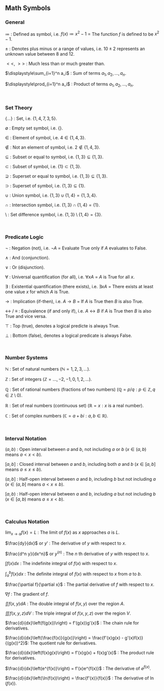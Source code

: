 
## Math Symbols

### General

$\coloneqq$ : Defined as symbol, i.e. $f(x) \coloneqq x^2 - 1$ = The function $f$ is defined to be $x^2 - 1$.

$\pm$ : Denotes plus minus or a range of values, i.e. $10 \pm 2$ represents an unknown value between $8$ and $12$.

$<<$, $>>$ : Much less than or much greater than.

$\displaystyle\sum_{i=1}^n a_i$ : Sum of terms $a_1, a_2, \ldots, a_n$.

$\displaystyle\prod_{i=1}^n a_i$ : Product of terms $a_1, a_2, \ldots, a_n$.

<br>

### Set Theory

$\{...\}$ : Set, i.e. $\{1, 4, 7, 3, 5\}$.

$\emptyset$ : Empty set symbol, i.e. $\{\}$.

$\in$ : Element of symbol, i.e. $4 \in \{1, 4, 3\}$.

$\notin$ : Not an element of symbol, i.e. $2 \notin \{1, 4, 3\}$.

$\subseteq$ : Subset or equal to symbol, i.e. $\{1, 3\} \subseteq \{1, 3\}$.

$\subset$ : Subset of symbol, i.e. $\{1\} \subset \{1, 3\}$.

$\supseteq$ : Superset or equal to symbol, i.e. $\{1, 3\} \subseteq \{1, 3\}$.

$\supset$ : Superset of symbol, i.e. $\{1, 3\} \subseteq \{1\}$.

$\cup$ : Union symbol, i.e. $\{1, 3\} \cup \{1, 4\} = \{1, 3, 4\}$.
  
$\cap$ : Intersection symbol, i.e. $\{1, 3\} \cap \{1, 4\} = \{1\}$.

$\setminus$ : Set difference symbol, i.e. $\{1, 3\} \setminus \{1, 4\} = \{3\}$.

<br>

### Predicate Logic

$\neg$ : Negation (not), i.e. $\neg A$ = Evaluate True only if $A$ evaluates to False.

$\land$ : And (conjunction).

$\lor$ : Or (disjunction).

$\forall$ : Universal quantification (for all), i.e. $\forall x A$ = $A$ is True for all $x$.

$\exists$ : Existential quantification (there exists), i.e. $\exists x A$ = There exists at least one value $x$ for which $A$ is True.

$\rightarrow$ : Implication (if-then), i.e. $A \rightarrow B$ = If $A$ is True then $B$ is also True.

$\leftrightarrow$ / $\equiv$ : Equivalence (if and only if), i.e. $A \leftrightarrow B$ if $A$ is True then $B$ is also True and vice versa.

$\top$ : Top (true), denotes a logical predicte is always True.

$\bot$ : Bottom (false), denotes a logical predicate is always False.

<br>

### Number Systems

$\mathbb{N}$ : Set of natural numbers ($\mathbb{N} = {1, 2, 3, \ldots}$).

$\mathbb{Z}$ : Set of integers ($\mathbb{Z} = {\ldots, -2, -1, 0, 1, 2, \ldots}$).

$\mathbb{Q}$ : Set of rational numbers (fractions of two numbers) ($\mathbb{Q} = {p/q : p \in \mathbb{Z}, q \in \mathbb{Z}\setminus{0}}$).

$\mathbb{R}$ : Set of real numbers (continuous set) ($\mathbb{R} = {x : x \text{ is a real number}}$).

$\mathbb{C}$ : Set of complex numbers ($\mathbb{C} = {a+bi : a,b \in \mathbb{R}}$).

<br>

### Interval Notation

$(a,b)$ : Open interval between $a$ and $b$, not including $a$ or $b$ ($x \in (a,b)$ means $a < x < b$).

$[a,b]$ : Closed interval between $a$ and $b$, including both $a$ and $b$ ($x \in [a,b]$ means $a \leq x \leq b$).

$(a,b]$ : Half-open interval between $a$ and $b$, including $b$ but not including $a$ ($x \in (a,b]$ means $a < x \leq b$).

$[a,b)$ : Half-open interval between $a$ and $b$, including $a$ but not including $b$ ($x \in [a,b)$ means $a \leq x < b$).

<br>

### Calculus Notation

$\lim_{x\to a}f(x)=L$ : The limit of $f(x)$ as $x$ approaches $a$ is $L$.

$\frac{dy}{dx}$ or $y'$ : The derivative of $y$ with respect to $x$.

$\frac{d^n y}{dx^n}$ or $y^{(n)}$ : The $n$ th derivative of $y$ with respect to $x$.

$\int f(x) dx$ : The indefinite integral of $f(x)$ with respect to $x$.

$\int_a^b f(x) dx$ : The definite integral of $f(x)$ with respect to $x$ from $a$ to $b$.

$\frac{\partial f}{\partial x}$ : The partial derivative of $f$ with respect to $x$.

$\nabla f$ : The gradient of $f$.

$\iint f(x,y) dA$ : The double integral of $f(x,y)$ over the region $A$.

$\iiint f(x,y,z) dV$ : The triple integral of $f(x,y,z)$ over the region $V$.

$\frac{d}{dx}\left(f(g(x))\right) = f'(g(x))g'(x)$ : The chain rule for derivatives.

$\frac{d}{dx}\left(\frac{f(x)}{g(x)}\right) = \frac{f'(x)g(x) - g'(x)f(x)}{(g(x))^2}$: The quotient rule for derivatives.

$\frac{d}{dx}\left(f(x)g(x)\right) = f'(x)g(x) + f(x)g'(x)$ : The product rule for derivatives.

$\frac{d}{dx}\left(e^{f(x)}\right) = f'(x)e^{f(x)}$ : The derivative of $e^{f(x)}$.

$\frac{d}{dx}\left(\ln(f(x))\right) = \frac{f'(x)}{f(x)}$ : The derivative of $\ln(f(x))$.
